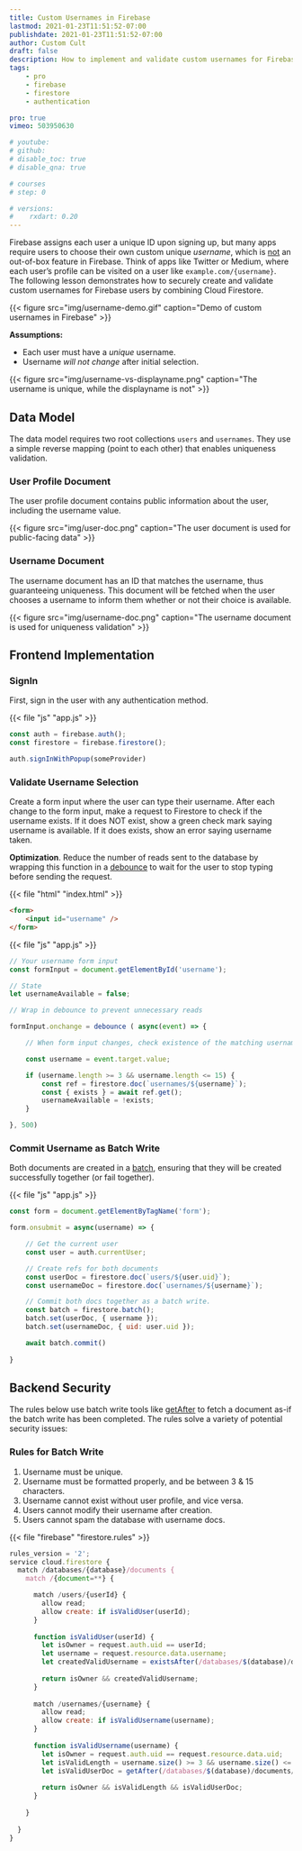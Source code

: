 ```yaml
---
title: Custom Usernames in Firebase
lastmod: 2021-01-23T11:51:52-07:00
publishdate: 2021-01-23T11:51:52-07:00
author: Custom Cult
draft: false
description: How to implement and validate custom usernames for Firebase users with Cloud Firestore
tags: 
    - pro
    - firebase
    - firestore
    - authentication

pro: true
vimeo: 503950630

# youtube: 
# github: 
# disable_toc: true
# disable_qna: true

# courses
# step: 0

# versions:
#    rxdart: 0.20
---
```


Firebase assigns each user a unique ID upon signing up, but many apps require users to choose their own custom unique *username*, which is [not](https://github.com/firebase/firebaseui-web/issues/580) an out-of-box feature in Firebase. Think of apps like Twitter or Medium, where each user’s profile can be visited on a user like `example.com/{username}`.  The following lesson demonstrates how to securely create and validate custom usernames for Firebase users by combining Cloud Firestore. 

{{< figure src="img/username-demo.gif" caption="Demo of custom usernames in Firebase" >}}


**Assumptions:** 

- Each user must have a *unique* username.
- Username *will not change* after initial selection.


{{< figure src="img/username-vs-displayname.png" caption="The username is unique, while the displayname is not" >}}

## Data Model

The data model requires two root collections `users` and `usernames`. They use a simple reverse mapping (point to each other) that enables uniqueness validation. 

### User Profile Document

The user profile document contains public information about the user, including the username value. 

{{< figure src="img/user-doc.png" caption="The user document is used for public-facing data" >}}

### Username Document

The username document has an ID that matches the username, thus guaranteeing uniqueness. This document will be fetched when the user chooses a username to inform them whether or not their choice is available.

{{< figure src="img/username-doc.png" caption="The username document is used for uniqueness validation" >}}

## Frontend Implementation

### SignIn

First, sign in the user with any authentication method. 

{{< file "js" "app.js" >}}
```javascript
const auth = firebase.auth();
const firestore = firebase.firestore();

auth.signInWithPopup(someProvider)
```

### Validate Username Selection

Create a form input where the user can type their username. After each change to the form input, make a request to Firestore to check if the username exists. If it does NOT exist, show a green check mark saying username is available. If it does exists, show an error saying username taken.

**Optimization**. Reduce the number of reads sent to the database by wrapping this function in a [debounce](https://lodash.com/docs/#debounce) to wait for the user to stop typing before sending the request. 

{{< file "html" "index.html" >}}
```html
<form>
    <input id="username" />
</form>
```


{{< file "js" "app.js" >}}
```javascript
// Your username form input
const formInput = document.getElementById('username');

// State
let usernameAvailable = false;

// Wrap in debounce to prevent unnecessary reads

formInput.onchange = debounce ( async(event) => {

    // When form input changes, check existence of the matching username doc in db

    const username = event.target.value;

    if (username.length >= 3 && username.length <= 15) {
        const ref = firestore.doc(`usernames/${username}`);
        const { exists } = await ref.get();
        usernameAvailable = !exists;
    } 

}, 500)
```

### Commit Username as Batch Write

Both documents are created in a [batch](https://firebase.google.com/docs/firestore/manage-data/transactions), ensuring that they will be created successfully together (or fail together). 

{{< file "js" "app.js" >}}
```javascript
const form = document.getElementByTagName('form');

form.onsubmit = async(username) => {

    // Get the current user
    const user = auth.currentUser;

    // Create refs for both documents
    const userDoc = firestore.doc(`users/${user.uid}`);
    const usernameDoc = firestore.doc(`usernames/${username}`);

    // Commit both docs together as a batch write. 
    const batch = firestore.batch();
    batch.set(userDoc, { username });
    batch.set(usernameDoc, { uid: user.uid });

    await batch.commit()
    
}
```


## Backend Security

The rules below use batch write tools like [getAfter](https://firebase.google.com/docs/reference/rules/rules.firestore#.getAfter) to fetch a document as-if the batch write has been completed. The rules solve a variety of potential security issues: 

### Rules for Batch Write

1. Username must be unique.
1. Username must be formatted properly, and be between 3 & 15 characters.  
1. Username cannot exist without user profile, and vice versa. 
1. Users cannot modify their username after creation.
1. Users cannot spam the database with username docs.

{{< file "firebase" "firestore.rules" >}}
```javascript
rules_version = '2';
service cloud.firestore {
  match /databases/{database}/documents {
    match /{document=**} {

      match /users/{userId} {
      	allow read;
        allow create: if isValidUser(userId);
      }
      
      function isValidUser(userId) {
        let isOwner = request.auth.uid == userId;
      	let username = request.resource.data.username;
        let createdValidUsername = existsAfter(/databases/$(database)/documents/usernames/$(username));
        
        return isOwner && createdValidUsername;
      }
      
      match /usernames/{username} {
      	allow read;
        allow create: if isValidUsername(username);
      }
      
      function isValidUsername(username) {
        let isOwner = request.auth.uid == request.resource.data.uid;
        let isValidLength = username.size() >= 3 && username.size() <= 15;
        let isValidUserDoc = getAfter(/databases/$(database)/documents/users/$(request.auth.uid)).data.username == username;
        
        return isOwner && isValidLength && isValidUserDoc;     
      }
      
    }
    
  }
}
```